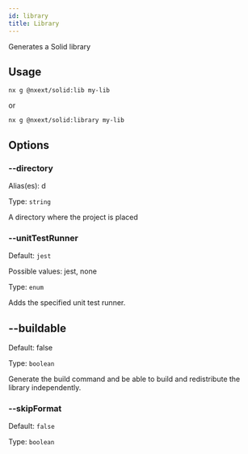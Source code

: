 ```yaml
---
id: library
title: Library
---
```


Generates a Solid library

## Usage

```
nx g @nxext/solid:lib my-lib
```

or

```
nx g @nxext/solid:library my-lib
```

## Options

### --directory

Alias(es): d

Type: `string`

A directory where the project is placed

### --unitTestRunner

Default: `jest`

Possible values: jest, none

Type: `enum`

Adds the specified unit test runner.

## --buildable

Default: false

Type: `boolean`

Generate the build command and be able to build and redistribute the library independently.

### --skipFormat

Default: `false`

Type: `boolean`
